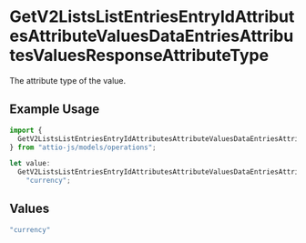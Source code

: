 # GetV2ListsListEntriesEntryIdAttributesAttributeValuesDataEntriesAttributesValuesResponseAttributeType

The attribute type of the value.

## Example Usage

```typescript
import {
  GetV2ListsListEntriesEntryIdAttributesAttributeValuesDataEntriesAttributesValuesResponseAttributeType,
} from "attio-js/models/operations";

let value:
  GetV2ListsListEntriesEntryIdAttributesAttributeValuesDataEntriesAttributesValuesResponseAttributeType =
    "currency";
```

## Values

```typescript
"currency"
```